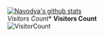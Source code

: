 [![Navodya's github stats](https://github-readme-stats.vercel.app/api?username=NavodyaDulmith&count_private=true&show_icons=true&theme=algolia)](https://github.com/NavodyaDulmith/github-readme-stats)	
<br>
*Visitors Count**  	**Visitors Count**  
![VisitorCount](https://profile-counter.glitch.me/{NavodyaDulmith}/count.svg)
